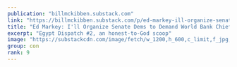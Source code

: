 ```yaml
---
publication: "billmckibben.substack.com"
link: "https://billmckibben.substack.com/p/ed-markey-ill-organize-senate-dems"
title: "Ed Markey: I'll Organize Senate Dems to Demand World Bank Chief be Fired!"
excerpt: "Egypt Dispatch #2, an honest-to-God scoop"
image: "https://substackcdn.com/image/fetch/w_1200,h_600,c_limit,f_jpg,q_auto:good,fl_progressive:steep/https%3A%2F%2Fbucketeer-e05bbc84-baa3-437e-9518-adb32be77984.s3.amazonaws.com%2Fpublic%2Fimages%2F973444ed-a54e-460f-985b-b5b683100e85_4000x2700.jpeg"
group: con
rank: 9
---
```

